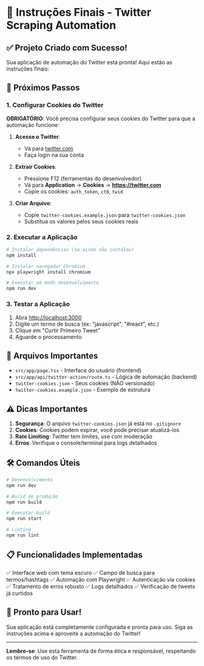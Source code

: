 # 🎯 Instruções Finais - Twitter Scraping Automation

## ✅ Projeto Criado com Sucesso!

Sua aplicação de automação do Twitter está pronta! Aqui estão as instruções finais:

## 🚀 Próximos Passos

### 1. Configurar Cookies do Twitter

**OBRIGATÓRIO**: Você precisa configurar seus cookies do Twitter para que a automação funcione:

1. **Acesse o Twitter**:

   - Vá para [twitter.com](https://twitter.com)
   - Faça login na sua conta

2. **Extrair Cookies**:

   - Pressione F12 (ferramentas do desenvolvedor)
   - Vá para **Application** → **Cookies** → **https://twitter.com**
   - Copie os cookies: `auth_token`, `ct0`, `twid`

3. **Criar Arquivo**:
   - Copie `twitter-cookies.example.json` para `twitter-cookies.json`
   - Substitua os valores pelos seus cookies reais

### 2. Executar a Aplicação

```bash
# Instalar dependências (se ainda não instalou)
npm install

# Instalar navegador Chromium
npx playwright install chromium

# Executar em modo desenvolvimento
npm run dev
```

### 3. Testar a Aplicação

1. Abra [http://localhost:3000](http://localhost:3000)
2. Digite um termo de busca (ex: "javascript", "#react", etc.)
3. Clique em "Curtir Primeiro Tweet"
4. Aguarde o processamento

## 🔧 Arquivos Importantes

- `src/app/page.tsx` - Interface do usuário (frontend)
- `src/app/api/twitter-action/route.ts` - Lógica de automação (backend)
- `twitter-cookies.json` - Seus cookies (NÃO versionado)
- `twitter-cookies.example.json` - Exemplo de estrutura

## ⚠️ Dicas Importantes

1. **Segurança**: O arquivo `twitter-cookies.json` já está no `.gitignore`
2. **Cookies**: Cookies podem expirar, você pode precisar atualizá-los
3. **Rate Limiting**: Twitter tem limites, use com moderação
4. **Erros**: Verifique o console/terminal para logs detalhados

## 🛠️ Comandos Úteis

```bash
# Desenvolvimento
npm run dev

# Build de produção
npm run build

# Executar build
npm run start

# Linting
npm run lint
```

## 📋 Funcionalidades Implementadas

✅ Interface web com tema escuro
✅ Campo de busca para termos/hashtags
✅ Automação com Playwright
✅ Autenticação via cookies
✅ Tratamento de erros robusto
✅ Logs detalhados
✅ Verificação de tweets já curtidos

## 🎉 Pronto para Usar!

Sua aplicação está completamente configurada e pronta para uso. Siga as instruções acima e aproveite a automação do Twitter!

---

**Lembre-se**: Use esta ferramenta de forma ética e responsável, respeitando os termos de uso do Twitter.
